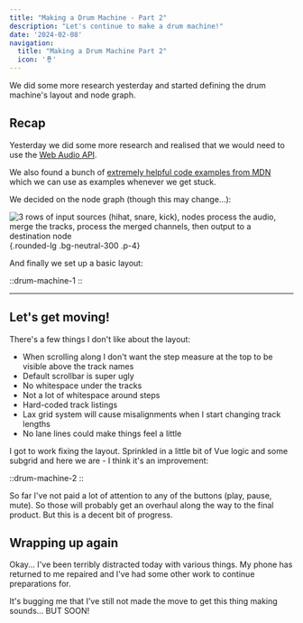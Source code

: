 ```yaml
---
title: "Making a Drum Machine - Part 2"
description: "Let's continue to make a drum machine!"
date: '2024-02-08'
navigation:
  title: "Making a Drum Machine Part 2"
  icon: '🪘'
---
```


We did some more research yesterday and started defining the drum machine's layout and node graph.

<!--more-->

## Recap

Yesterday we did some more research and realised that we would need to use the [Web Audio API](https://developer.mozilla.org/en-US/docs/Web/API/Web_Audio_API/Using_Web_Audio_API).

We also found a bunch of [extremely helpful code examples from MDN](https://github.dev/mdn/webaudio-examples/blob/main) which we can use as examples whenever we get stuck.

We decided on the node graph (though this may change...):

![3 rows of input sources (hihat, snare, kick), nodes process the audio, merge the tracks, process the merged channels, then output to a destination node](/assets/content/web-audio-api-node-flow.png){.rounded-lg .bg-neutral-300 .p-4}

And finally we set up a basic layout:

::drum-machine-1
::

---

## Let's get moving!

There's a few things I don't like about the layout:

- When scrolling along I don't want the step measure at the top to be visible above the track names
- Default scrollbar is super ugly
- No whitespace under the tracks
- Not a lot of whitespace around steps
- Hard-coded track listings
- Lax grid system will cause misalignments when I start changing track lengths
- No lane lines could make things feel a little 

I got to work fixing the layout. Sprinkled in a little bit of Vue logic and some subgrid and here we are - I think it's an improvement:

::drum-machine-2
::

So far I've not paid a lot of attention to any of the buttons (play, pause, mute). So those will probably get an overhaul along the way to the final product. But this is a decent bit of progress.

## Wrapping up again

Okay... I've been terribly distracted today with various things. My phone has returned to me repaired and I've had some other work to continue preparations for.

It's bugging me that I've still not made the move to get this thing making sounds... BUT SOON!